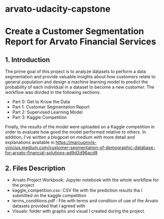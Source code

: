 # arvato-udacity-capstone
# Create a Customer Segmentation Report for Arvato Financial Services
## 1. Introduction
The prime goal of this project is to analyze datasets to perform a data segmentation and provide valuable insights about how customers relate to general population and design a machine learning model to predict the probability of each individual in a dataset to become a new customer.
The workflow was divided in the following sections:
- Part 0: Get to Know the Data
- Part 1: Customer Segmentation Report
- Part 2: Supervised Learning Model
- Part 3: Kaggle Competition

Finally, the results of the model were uploaded on a Kaggle competition in order to evaluate how good the model performed relative to others.
In addition, I've written a blogpost on medium with more detail and explanations available in https://marcusmvls-vinicius.medium.com/customer-segmentation-of-demographic-database-for-arvato-financial-solutions-ad9d2d96acd8

## 2. Files Description
- Arvato Project Workbook: Jupyter notebook with the whole workflow for the project
- kaggle_competition.csv: CSV file with the prediction results tha I submitted on the kaggle competition
- terms_conditions.pdf : File with terms and condition of use of the Arvato datasets provided that I agreed with
- Visuals: folder with graphs and visual I created during the project.
